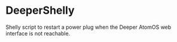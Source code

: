 # DeeperShelly
Shelly script to restart a power plug when the Deeper AtomOS web interface is not reachable.
